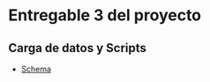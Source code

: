 # Entregable 3 del proyecto
## Carga de datos y Scripts
* [Schema](https://github.com/fiis-bd241/grupo06/blob/main/Entregable%203/scripts/schema-postgres.sql)
